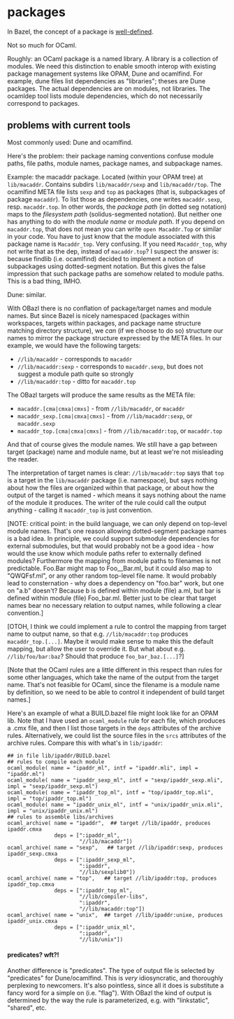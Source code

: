 # packages

In Bazel, the concept of a package is
[well-defined](https://docs.bazel.build/versions/master/build-ref.html#packages).

Not so much for OCaml.

Roughly: an OCaml package is a named library.  A library is a
collection of modules.  We need this distinction to enable smooth
interop with existing package management systems like OPAM, Dune and
ocamlfind.  For example, dune files list dependencies as "libraries";
theses are Dune packages. The actual dependencies are on modules, not
libraries.  The ocamldep tool lists module dependencies, which do not
necessarily correspond to packages.

## problems with current tools

Most commonly used: Dune and ocamlfind.

Here's the problem: their package naming conventions confuse module
paths, file paths, module names, package names, and subpackage names.

Example: the macaddr package. Located (within your OPAM tree) at
`lib/macaddr`.  Contains subdirs `lib/macaddr/sexp` and
`lib/macaddr/top`.  The ocamlfind META file lists `sexp` and `top` as
packages (that is, subpackages of package `macaddr`).  To list those
as dependencies, one writes `macaddr.sexp`, resp. `macaddr.top`.  In
other words, the _package path_ (in dotted seg notation) maps to the
_filesystem path_ (solidus-segmented notation).  But neither one has
anything to do with the _module name_ or _module path_.  If you depend
on `macaddr.top`, that does not mean you can write `open Macaddr.Top`
or similar in your code.  You have to just know that the module
associated with this package name is `Macaddr_top`.  Very
confusing. If you need `Macaddr_top`, why not write that as the dep,
instead of `macaddr.top`?  I suspect the answer is: because findlib
(i.e. ocamlfind) decided to implement a notion of subpackages using
dotted-segment notation. But this gives the false impression that such
package paths are somehow related to module paths. This is a bad
thing, IMHO.

Dune: similar.

With OBazl there is no conflation of package/target names and module
names.  But since Bazel is nicely namespaced (packages within
workspaces, targets within packages, and package name structure
matching directory structure), we _can_ (if we choose to do so) structure
our names to mirror the package structure expressed by the META files.
In our example, we would have the following targets:

* `//lib/macaddr`  - corresponds to `macaddr`
* `//lib/macaddr:sexp` - corresponds to `macaddr.sexp`, but does not suggest a module path quite so strongly
* `//lib/macaddr:top` - ditto for `macaddr.top`

The OBazl targets will produce the same results as the META file:

* `macaddr.[cma|cmxa|cmxs]` - from `//lib/macaddr`, or `macaddr`
* `macaddr_sexp.[cma|cmxa|cmxs]` - from `//lib/macaddr:sexp`, or `macaddr.sexp`
* `macaddr_top.[cma|cmxa|cmxs]` - from `//lib/macaddr:top`, or `macaddr.top`

And that of course gives the module names.  We still have a gap
between target (package) name and module name, but at least we're not
misleading the reader.

The interpretation of target names is clear: `//lib/macaddr:top` says
that `top` is a target in the `lib/macaddr` package (i.e. namespace),
but says nothing about how the files are organized within that
package, or about how the output of the target is named - which means
it says nothing about the name of the module it produces.  The writer
of the rule could call the output anything - calling it `macaddr_top`
is just convention.

[NOTE: critical point: in the build language, we can only depend on
top-level module names.  That's one reason allowing dotted-segment
package names is a bad idea.  In principle, we could support submodule
dependencies for external submodules, but that would probably not be a
good idea - how would the use know which module paths refer to
externally defined modules?  Furthermore the mapping from module paths
to filenames is not predictable.  Foo.Bar might map to Foo__Bar.ml,
but it could also map to "QWQFsf.ml", or any other random top-level
file name. It would probably lead to consternation - why does a
dependency on "foo.bar" work, but one on "a.b" doesn't?  Because b is
defined within module (file) a.ml, but bar is defined within module
(file) Foo_bar.ml.  Better just to be clear that target names bear no
necessary relation to output names, while following a clear convention.]

[OTOH, I think we could implement a rule to control the mapping from
target name to output name, so that e.g. `//lib/macaddr:top` produces
`macaddr_top.[...]`.  Maybe it would make sense to make this the
default mapping, but allow the user to override it. But what about
e.g. `//lib/foo/bar:baz`? Should that produce `foo_bar_baz.[...]`?]

[Note that the OCaml rules are a little different in this respect than
rules for some other languages, which take the name of the output from
the target name. That's not feasible for OCaml, since the filename is
a module name by definition, so we need to be able to control it
independent of build target names.]

Here's an example of what a BUILD.bazel file might look like for an
OPAM lib.  Note that I have used an `ocaml_module` rule for each file,
which produces a .cmx file, and then I list those targets in the
`deps` attributes of the archive rules.  Alternatively, we could list
the source files in the `srcs` attributes of the archive rules.
Compare this with what's in `lib/ipaddr`:

```
## in file lib/ipaddr/BUILD.bazel
## rules to compile each module
ocaml_module( name = "ipaddr_ml", intf = "ipaddr.mli", impl = "ipaddr.ml")
ocaml_module( name = "ipaddr_sexp_ml", intf = "sexp/ipaddr_sexp.mli", impl = "sexp/ipaddr_sexp.ml")
ocaml_module( name = "ipaddr_top_ml", intf = "top/ipaddr_top.mli", impl = "top/ipaddr_top.ml")
ocaml_module( name = "ipaddr_unix_ml", intf = "unix/ipaddr_unix.mli", impl = "unix/ipaddr_unix.ml")
## rules to assemble libs/archives
ocaml_archive( name = "ipaddr",  ## target //lib/ipaddr, produces ipaddr.cmxa
               deps = [":ipaddr_ml",
                       "//lib/macaddr"])
ocaml_archive( name = "sexp",   ## target //lib/ipaddr:sexp, produces ipaddr_sexp.cmxa
               deps = [":ipaddr_sexp_ml",
                       ":ipaddr",
                       "//lib/sexplib0"])
ocaml_archive( name = "top",   ## target //lib/ipaddr:top, produces ipaddr_top.cmxa
               deps = [":ipaddr_top_ml",
                       "//lib/compiler-libs",
                       ":ipaddr",
                       "//lib/macaddr:top"])
ocaml_archive( name = "unix",  ## target //lib/ipaddr:unixe, produces ipaddr_unix.cmxa
               deps = [":ipaddr_unix_ml",
                       ":ipaddr",
                       "//lib/unix"])
```


#### predicates?  wft?!

Another difference is "predicates". The type of output file is
selected by "predicates" for Dune/ocamlfind.  This is _very_
idiosyncratic, and thoroughly perplexing to newcomers.  It's also
pointless, since all it does is substitute a fancy word for a simple
on (i.e. "flag").  With OBazl the kind of output is determined by the
way the rule is parameterized, e.g. with "linkstatic", "shared", etc.

